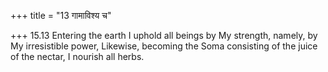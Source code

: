 +++
title = "13 गामाविश्य च"

+++
15.13 Entering the earth I uphold all beings by My strength, namely, by
My irresistible power, Likewise, becoming the Soma consisting of the
juice of the nectar, I nourish all herbs.
